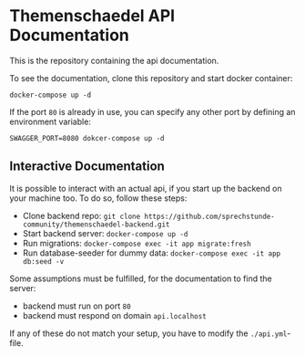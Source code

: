 Themenschaedel API Documentation
================================

This is the repository containing the api documentation.

To see the documentation, clone this repository and start docker container:

```
docker-compose up -d
```

If the port `80` is already in use, you can specify any other port by defining an environment variable:

```
SWAGGER_PORT=8080 dokcer-compose up -d
```

Interactive Documentation
-------------------------

It is possible to interact with an actual api, if you start up the backend on your machine too.
To do so, follow these steps:

- Clone backend repo: `git clone https://github.com/sprechstunde-community/themenschaedel-backend.git`
- Start backend server: `docker-compose up -d`
- Run migrations: `docker-compose exec -it app migrate:fresh`
- Run database-seeder for dummy data: `docker-compose exec -it app db:seed -v`

Some assumptions must be fulfilled, for the documentation to find the server:

- backend must run on port `80`
- backend must respond on domain `api.localhost`

If any of these do not match your setup, you have to modify the `./api.yml`-file.
